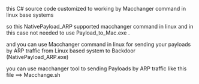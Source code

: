 this C# source code customized to working by Macchanger command in linux base systems

so this NativePayload_ARP supported macchanger command in linux and in this case not needed to use Payload_to_Mac.exe .

and you can use Macchanger command in linux for sending your payloads by ARP traffic from Linux based system to Backdoor (NativePayload_ARP.exe)


you can use macchanger tool to sending Payloads by ARP traffic like this file ==> Macchange.sh 
